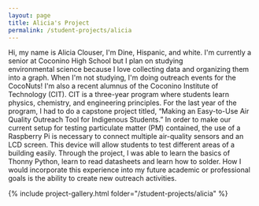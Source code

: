 ```yaml
---
layout: page
title: Alicia's Project
permalink: /student-projects/alicia
---
```


Hi, my name is Alicia Clouser, I'm Dine, Hispanic, and white. I'm currently a senior at Coconino High School but I plan on studying environmental science because I love collecting data and organizing them into a graph. When I'm not studying, I'm doing outreach events for the CocoNuts! I'm also a recent alumnus of the Coconino Institute of Technology (CIT). CIT is a three-year program where students learn physics, chemistry, and engineering principles. For the last year of the program, I had to do a capstone project titled, “Making an Easy-to-Use Air Quality Outreach Tool for Indigenous Students.” In order to make our current setup for testing particulate matter (PM) contained, the use of a Raspberry Pi is necessary to connect multiple air-quality sensors and an LCD screen. This device will allow students to test different areas of a building easily. Through the project, I was able to learn the basics of Thonny Python, learn to read datasheets and learn how to solder. How I would incorporate this experience into my future academic or professional goals is the ability to create new outreach activities.

{% include project-gallery.html folder="/student-projects/alicia" %}